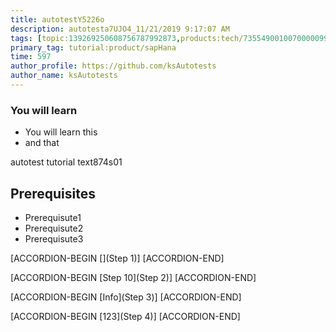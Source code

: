 ```yaml
---
title: autotestY5226o
description: autotesta7UJO4_11/21/2019 9:17:07 AM
tags: [topic:139269250608756787992873,products:tech/73554900100700000996,tutorial:experience/advanced]
primary_tag: tutorial:product/sapHana
time: 597
author_profile: https://github.com/ksAutotests
author_name: ksAutotests
---
```

### You will learn
- You will learn this
- and that

autotest tutorial text874s01

## Prerequisites
- Prerequisute1
- Prerequisute2
- Prerequisute3

[ACCORDION-BEGIN [](Step 1)]
[ACCORDION-END]

[ACCORDION-BEGIN [Step 10](Step 2)]
[ACCORDION-END]

[ACCORDION-BEGIN [Info](Step 3)]
[ACCORDION-END]

[ACCORDION-BEGIN [123](Step 4)]
[ACCORDION-END]

